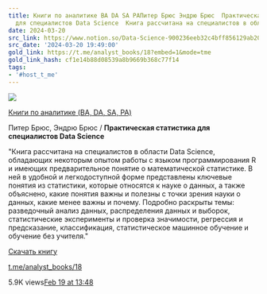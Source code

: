 ```yaml
---
title: Книги по аналитике BA DA SA PAПитер Брюс Эндрю Брюс  Практическая статистика
  для специалистов Data Science  Книга рассчитана на специалистов в области
date: 2024-03-20
src_link: https://www.notion.so/Data-Science-900236eeb32c4bff856129ab203e3fb0
src_date: '2024-03-20 19:49:00'
gold_link: https://t.me/analyst_books/18?embed=1&mode=tme
gold_link_hash: cf1e14b88d08539a8b9669b368c77f14
tags:
- '#host_t_me'
---
```




[*![](https://cdn4.cdn-telegram.org/file/jdciupYc8RGvCPubHYGknzLALB5Q_wJ4jQB_lujOIdS6BBzQipipO4KUXIzD0sga5_nG6rpiZcVTWcUIKBk1g5FNDebC0o6oRW8em74AU287kI_teYHA33h80kAgIGydKRTrLb7SRWmO8VM_dBXau5-j00ERFOIC4XV75l0Z_Qxpqvau-Ajwdf0h78p47ep7DUgMBfJXb8Efnm0lkh4clg6kN_k9880bY6uc0q7bloMxJaWKd3Qd7o_NpjHO-T2ngjLxRoQbtuV-TbFJIuwiYGkPC_CpHr3c6-wPYSK3UM0cpd5naq6vQldED8Ejss0ThWOSxiS6C5WwNksX4wnTdQ.jpg)*](https://t.me/analyst_books)



[Книги по аналитике (BA, DA, SA, PA)](https://t.me/analyst_books)

Питер Брюс, Эндрю Брюс / **Практическая статистика для специалистов Data Science**  
  
"Книга рассчитана на специалистов в области Data Science, обладающих некоторым опытом работы с языком программирования R и имеющих предварительное понятие о математической статистике. В ней в удобной и легкодоступной форме представлены ключевые понятия из статистики, которые относятся к науке о данных, а также объяснено, какие понятия важны и полезны с точки зрения науки о данных, какие менее важны и почему. Подробно раскрыты темы: разведочный анализ данных, распределения данных и выборок, статистические эксперименты и проверка значимости, регрессия и предсказание, классификация, статистическое машинное обучение и обучение без учителя."  
  
[Скачать книгу](https://t.me/analyst_books_library/13)

[t.me/analyst\_books/18](https://t.me/analyst_books/18)

5.9K views[Feb 19 at 13:48](https://t.me/analyst_books/18)